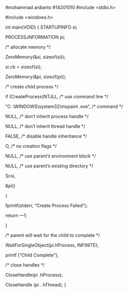#mohammad ardianto
#14201010
#include <stdio.h>

#include <windows.h>

int main(VOID)
{
STARTUPINFO si;

PROCESSJNFORMATION pi;

/* allocate memory */

ZeroMemory(&si, sizeof(si));

si.cb = sizeof(si);

ZeroMemory(&pi, sizeof(pi));


/* create child process */

if (CreateProcess(NTJLL, /* use command line */

“C: \\WINDOWS\\system32\\mspaint .exe”, /* command */

NULL, /* don’t inherit process handle */

NULL, /* don’t inherit thread handle */

FALSE, /* disable handle inheritance */

O, /* no creation flags */

NULL, /* use parent’s environment block */

NULL, /* use parent’s existing directory */

Scsi,

&pi))

{

fprintf(stderr, “Create Process Failed”);

return —1;

}

/* parent will wait for the child to complete */

WaitForSingleObject(pi.hProcess, INFINITE);

printf (“Child Complete”);

/* close handles */

CloseHandle(pi .hProcess);

CloseHandle (pi . hThread);
}
